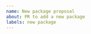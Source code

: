 ```yaml
---
name: New package proposal
about: PR to add a new package
labels: new package
---
```


<!--
To create a new package yml, make a new file in the `packages/` directory with a 
yml suffix.  
-->
